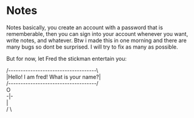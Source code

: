 # Notes

Notes basically, you create an account with a password that is rememberable, then you can sign into your account whenever you want,
write notes, and whatever.
Btw i made this in one morning and there are many bugs so dont be surprised.
I will try to fix as many as possible.

But for now, let Fred the stickman entertain you:

   /------------------------------------\            
   |Hello! I am fred! What is your name?|            
   /------------------------------------/            
  O            
 -|-            
  |            
 / \            









